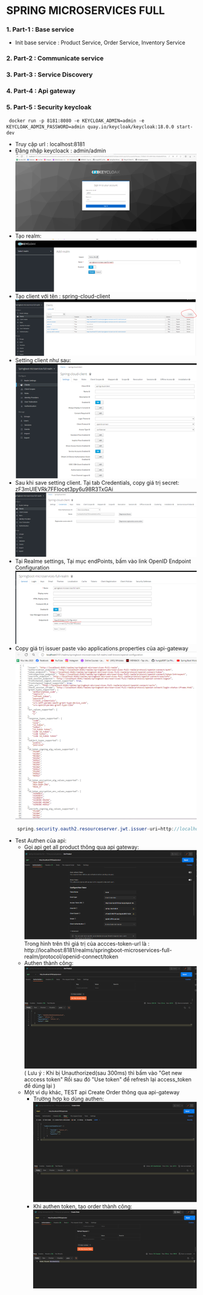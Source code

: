 # SPRING MICROSERVICES FULL

### 1. Part-1 : Base service
- Init base service : Product Service, Order Service, Inventory Service

### 2. Part-2 : Communicate service
### 3. Part-3 : Service Discovery
### 4. Part-4 : Api gateway
### 5. Part-5 : Security keycloak

```shell
 docker run -p 8181:8080 -e KEYCLOAK_ADMIN=admin -e KEYCLOAK_ADMIN_PASSWORD=admin quay.io/keycloak/keycloak:18.0.0 start-dev
```
- Truy cập url : localhost:8181
- Đăng nhập keycloack : admin/admin
![1](img_guide/1.png)
- Tạo realm:
![2](img_guide/2.png)
- Tạo client với tên : spring-cloud-client
  ![2](img_guide/3.png)
- Setting client như sau:
  ![2](img_guide/4.png)
- Sau khi save setting client. Tại tab Credentials, copy giá trị secret: zF3mUlEVRk7FFIocet3py6u98R3TxGAi
  ![2](img_guide/5.png)
- Tại Realme settings, Tại mục endPoints, bấm vào link OpenID Endpoint Configuration
  ![2](img_guide/7.png)
- Copy giá trị issuer paste vào applications.properties của api-gateway
  ![2](img_guide/8.png)
```java
    spring.security.oauth2.resourceserver.jwt.issuer-uri=http://localhost:8181/realms/springboot-microservices-full-realm
```

- Test Authen của api:
   + Gọi api get all product thông qua api gateway:
     ![2](img_guide/9.png)
     Trong hình trên thì giá trị của accces-token-url là : http://localhost:8181/realms/springboot-microservices-full-realm/protocol/openid-connect/token
   +  Authen thành công:
      ![2](img_guide/10.png)
      ( Lưu ý : Khi bị Unauthorized(sau 300ms) thì bấm vào "Get new acccess token" Rồi sau đó "Use token" để refresh lại access_token để dùng lại )
   +  Một ví dụ khác, TEST api Create Order thông qua api-gateway
        + Trường hợp ko dùng authen:
          ![2](img_guide/11.png)
        +  Khi authen token, tạo order thành công:
           ![2](img_guide/12.png)